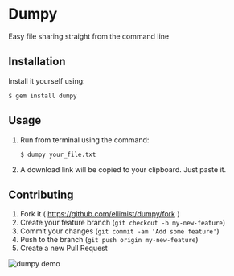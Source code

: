 # Dumpy

Easy file sharing straight from the command line

## Installation

Install it yourself using:

    $ gem install dumpy

## Usage

1. Run from terminal using the command:  

	`$ dumpy your_file.txt`

2. A download link will be copied to your clipboard. Just paste it. 

## Contributing

1. Fork it ( https://github.com/ellimist/dumpy/fork )
2. Create your feature branch (`git checkout -b my-new-feature`)
3. Commit your changes (`git commit -am 'Add some feature'`)
4. Push to the branch (`git push origin my-new-feature`)
5. Create a new Pull Request

![dumpy demo](/Users/adrian/Desktop/dumpy.gif "dumpy demo")
